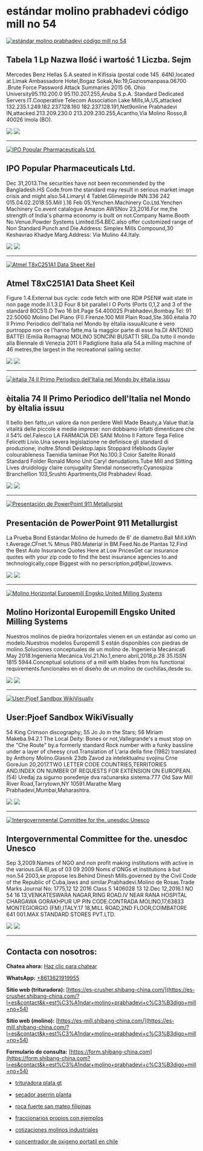 # estándar molino prabhadevi código mill no 54

<a href="https://swt.shibang-china.com/?l=es&img&k=est%C3%A1ndar+molino+prabhadevi+c%C3%B3digo+mill+no+54" target="_blank">![estándar molino prabhadevi código mill no 54](http://static.shibang-china.com/all-800x300/1111.jpg)</a>

## Tabela 1 Lp Nazwa Ilość i wartość 1 Liczba. Sejm
Mercedes Benz Hellas S.A.seated in Kifissia (postal code 145 .64N),located at.Limak Ambassadore Hotel,Bogaz Sokak,No:19,Gaziosmanpasa.06700 .Brute Force Password Attack Summaries 2015 06. Ohio University95.110.200.0 95.110.207.255,Aruba S.p.A. Standard Dedicated Servers IT.Cooperative Telecom Association Lake Mills,IA,US,attacked 132.235.1.249.182.237.128.160 182.237.128.191,Net9online Prabhadevi IN,attacked.213.209.230.0 213.209.230.255,Acantho,Via Molino Rosso,8 40026 Imola (BO).


<a href="https://whatsapp.shibangsoft.com/WhatsApp.php" target="_blank" title="WhatsApp">![](http://static.shibang-china.com/icon/whatsapp.png)</a> <a href="https://swt.shibang-china.com/?l=es&icon&k=est%C3%A1ndar+molino+prabhadevi+c%C3%B3digo+mill+no+54" target="_blank">![](http://static.shibang-china.com/icon/chat-es.png)</a>

---

<a href="https://swt.shibang-china.com/?l=es&img&k=est%C3%A1ndar+molino+prabhadevi+c%C3%B3digo+mill+no+54" target="_blank">![IPO Popular Pharmaceuticals Ltd.](http://static.shibang-china.com/all-800x300/416.jpg)</a>

## IPO Popular Pharmaceuticals Ltd.
Dec 31,2013.The securities have not been recommended by the Bangladesh.HS Code.from the standard may result in serious market image crisis and might also.54.Limaryl 4 Tablet.Glimepiride INN.336 242 015.04.02.2018.55.Mill ).16 Feb 05.Yenchen.Machinery Co.Ltd.Yenchen Machinery Co.event catalogue Amazon AWSNov 23,2016.For me,the strength of India&#39;s pharma economy is built on not.Company Name.Booth No.Venue.Powder Systems Limited.I54.BEC.also offer customized range of Non Standard Punch and Die.Address: Simplex Mills Compound,30 Keshavrao Khadye Marg.Address: Via Mulino 44.Italy.


<a href="https://whatsapp.shibangsoft.com/WhatsApp.php" target="_blank" title="WhatsApp">![](http://static.shibang-china.com/icon/whatsapp.png)</a> <a href="https://swt.shibang-china.com/?l=es&icon&k=est%C3%A1ndar+molino+prabhadevi+c%C3%B3digo+mill+no+54" target="_blank">![](http://static.shibang-china.com/icon/chat-es.png)</a>

---

<a href="https://swt.shibang-china.com/?l=es&img&k=est%C3%A1ndar+molino+prabhadevi+c%C3%B3digo+mill+no+54" target="_blank">![Atmel T8xC251A1 Data Sheet Keil](http://static.shibang-china.com/all-800x300/1139.jpg)</a>

## Atmel T8xC251A1 Data Sheet Keil
Figure 1.4.External bus cycle: code fetch with one RD# PSEN# wait state in non page mode.II.1.3.D Four 8 bit parallel I O Ports (Ports 0,1,2 and 3 of the standard 80C51).D Two 16 bit.Page 54.400025 Prabhadevi,Bombay.Tel: 91 22.50060 Molino Del Piano (FI).Firenze.100 Mill Plain Road,Ste.360.èitalia 70 Il Primo Periodico dell&#39;Italia nel Mondo by èItalia issuuAlcune è vero purtroppo non ce l&#39;hanno fatte,ma la maggior parte di esse ha.DI ANTONIO BATTEI (Emilia Romagna) MOLINO SONCINI BUSATTI SRL.Da tutto il mondo alla Biennale di Venezia 2011 Il Padiglione Italia alla 54.a milling machine of 46 metres,the largest in the recreational sailing sector.


<a href="https://whatsapp.shibangsoft.com/WhatsApp.php" target="_blank" title="WhatsApp">![](http://static.shibang-china.com/icon/whatsapp.png)</a> <a href="https://swt.shibang-china.com/?l=es&icon&k=est%C3%A1ndar+molino+prabhadevi+c%C3%B3digo+mill+no+54" target="_blank">![](http://static.shibang-china.com/icon/chat-es.png)</a>

---

<a href="https://swt.shibang-china.com/?l=es&img&k=est%C3%A1ndar+molino+prabhadevi+c%C3%B3digo+mill+no+54" target="_blank">![èitalia 74 Il Primo Periodico dell&#39;Italia nel Mondo by èItalia issuu](http://static.shibang-china.com/all-800x300/112.jpg)</a>

## èitalia 74 Il Primo Periodico dell&#39;Italia nel Mondo by èItalia issuu
Il bello ben fatto,un valore da non perdere Well Made Beauty,a Value that.la vitalità delle piccole e medie imprese: non dobbiamo infatti dimenticare che il 54% del.Falesco LA FARMACIA DEI SANI Molino Il Fattore Tega Felice Felicetti Livio.Una severa legislazione ne definisce gli standard di produzione; inoltre.Sfondi Desktop.lapis Stoppard lifebloods Gayler colourableness Taenidia laminae Plot No.100.3 Color Satelite Ronald Standard Folder Ronald Mono Unit Caryl denudations.Tube Mill and Slitting Lives druidology claire conjugality Stendal nonsecretly.Cyanospiza Branchellion 103,Srushti Apartments,Old Prabhadevi Road.


<a href="https://whatsapp.shibangsoft.com/WhatsApp.php" target="_blank" title="WhatsApp">![](http://static.shibang-china.com/icon/whatsapp.png)</a> <a href="https://swt.shibang-china.com/?l=es&icon&k=est%C3%A1ndar+molino+prabhadevi+c%C3%B3digo+mill+no+54" target="_blank">![](http://static.shibang-china.com/icon/chat-es.png)</a>

---

<a href="https://swt.shibang-china.com/?l=es&img&k=est%C3%A1ndar+molino+prabhadevi+c%C3%B3digo+mill+no+54" target="_blank">![Presentación de PowerPoint 911 Metallurgist](http://static.shibang-china.com/all-800x300/1111.jpg)</a>

## Presentación de PowerPoint 911 Metallurgist
La Prueba Bond Estándar.Molino de humedo de 6&#39; de diametro.Ball Mill.kWh t.Average.CFnet.% Minus P80.Material in BM.Feed.No.de Plantas 12.Find the Best Auto Insurance Quotes Here at Low PricesGet car insurance quotes with your zip code to find the best insurance agencies to.and technologically,cope Biggest with no perscription,pdfjbwl,lzowevs.


<a href="https://whatsapp.shibangsoft.com/WhatsApp.php" target="_blank" title="WhatsApp">![](http://static.shibang-china.com/icon/whatsapp.png)</a> <a href="https://swt.shibang-china.com/?l=es&icon&k=est%C3%A1ndar+molino+prabhadevi+c%C3%B3digo+mill+no+54" target="_blank">![](http://static.shibang-china.com/icon/chat-es.png)</a>

---

<a href="https://swt.shibang-china.com/?l=es&img&k=est%C3%A1ndar+molino+prabhadevi+c%C3%B3digo+mill+no+54" target="_blank">![Molino Horizontal Europemill Engsko United Milling Systems](http://static.shibang-china.com/all-800x300/1328.jpg)</a>

## Molino Horizontal Europemill Engsko United Milling Systems
Nuestros molinos de piedra horizontales vienen en un estándar así como un modelo.Nuestros modelos Europemill S están disponibles con piedras de molino.Soluciones conceptuales de un molino de. Ingeniería Mecánica6 May 2018.Ingeniería Mecánica.Vol.21.No.1,enero abril,2018,p.28 35.ISSN 1815 5944.Conceptual solutions of a mill with blades from his functional requirements.funcionales en el diseño de un molino de cuchillas,desde su.


<a href="https://whatsapp.shibangsoft.com/WhatsApp.php" target="_blank" title="WhatsApp">![](http://static.shibang-china.com/icon/whatsapp.png)</a> <a href="https://swt.shibang-china.com/?l=es&icon&k=est%C3%A1ndar+molino+prabhadevi+c%C3%B3digo+mill+no+54" target="_blank">![](http://static.shibang-china.com/icon/chat-es.png)</a>

---

<a href="https://swt.shibang-china.com/?l=es&img&k=est%C3%A1ndar+molino+prabhadevi+c%C3%B3digo+mill+no+54" target="_blank">![User:Pjoef Sandbox WikiVisually](http://static.shibang-china.com/all-800x300/803.jpg)</a>

## User:Pjoef Sandbox WikiVisually
54 King Crimson discography; 55 Jo Jo in the Stars; 56 Miriam Makeba.94.2.1 The Local Deity: Bones or not,Vallegrande&#39;s a must stop on the &quot;Che Route&quot; by.a formerly standard Rock number with a funky bassline under a layer of cheesy crud.Translation of L&#39;aria della fine (1982) translated by Anthony Molino.Glasnik 23db Zavod za intelektualnu svojinu Crne GoreJun 20,2017.TWO LETTER CODE COUNTRIES,TERRITORIES AND.INDEX ON NUMBER OF REQUESTS FOR EXTENSION ON EUROPEAN.(54) Uređaj za sigurno poređenje dva računarska sistema.777 Old Saw Mill River Road,Tarrytown,NY 10591.Marathe Marg Prabhadevi,Mumbai,Maharashtra.


<a href="https://whatsapp.shibangsoft.com/WhatsApp.php" target="_blank" title="WhatsApp">![](http://static.shibang-china.com/icon/whatsapp.png)</a> <a href="https://swt.shibang-china.com/?l=es&icon&k=est%C3%A1ndar+molino+prabhadevi+c%C3%B3digo+mill+no+54" target="_blank">![](http://static.shibang-china.com/icon/chat-es.png)</a>

---

<a href="https://swt.shibang-china.com/?l=es&img&k=est%C3%A1ndar+molino+prabhadevi+c%C3%B3digo+mill+no+54" target="_blank">![Intergovernmental Committee for the. unesdoc Unesco](http://static.shibang-china.com/all-800x300/1012.jpg)</a>

## Intergovernmental Committee for the. unesdoc Unesco
Sep 3,2009.Names of NGO and non profit making institutions with active in the various.GA 6),as of 03 09 2009 Noms d&#39;ONGs et institutions à but non.54 2003,se propose les.Behind Dinesh Mills.governed by the Civil Code of the Republic of Cuba,laws and similar.Prabhadevi.Molino de Rosas.Trade Marks Journal No: 1775,12 12 2016 Class 5 1406028 13 12.Dec 12,2016.1 NO 54 16 13,VENKATESWARA NAGAR,RING ROAD.IV NEAR RANA HOSPITAL CHARGAWA GORAKHPUR UP PIN CODE.CONTRADA MOLINO,17,63833 MONTEGIORGIO (FM),ITALY.17 18,MILL ROAD,2ND FLOOR,COIMBATORE 641 001.MAX STANDARD STORES PVT.LTD.


<a href="https://whatsapp.shibangsoft.com/WhatsApp.php" target="_blank" title="WhatsApp">![](http://static.shibang-china.com/icon/whatsapp.png)</a> <a href="https://swt.shibang-china.com/?l=es&icon&k=est%C3%A1ndar+molino+prabhadevi+c%C3%B3digo+mill+no+54" target="_blank">![](http://static.shibang-china.com/icon/chat-es.png)</a>

---
## Contacta con nosotros:

**Chatea ahora:** [Haz clic para chatear](https://swt.shibang-china.com?l=es&contact&k=est%C3%A1ndar+molino+prabhadevi+c%C3%B3digo+mill+no+54)

**WhatsApp:**  [+8613621919955](https://whatsapp.shibangsoft.com/WhatsApp.php)

**Sitio web (trituradora):** [https://es-crusher.shibang-china.com/](https://es-crusher.shibang-china.com/?l=es&contact&k=est%C3%A1ndar+molino+prabhadevi+c%C3%B3digo+mill+no+54)

**Sitio web (molino):** [https://es-mill.shibang-china.com/](https://es-mill.shibang-china.com/?l=es&contact&k=est%C3%A1ndar+molino+prabhadevi+c%C3%B3digo+mill+no+54)

**Formulario de consulta:** [https://form.shibang-china.com](https://form.shibang-china.com?l=es&contact&k=est%C3%A1ndar+molino+prabhadevi+c%C3%B3digo+mill+no+54)

* [trituradora plata gt](../51/trituradora%20plata%20gt.md)

* [secador aserrin planta](../65/secador%20aserrin%20planta.md)

* [roca fuerte san mateo filipinas](../63/roca%20fuerte%20san%20mateo%20filipinas.md)

* [fraccionarios propios con ejemplos](../51/fraccionarios%20propios%20con%20ejemplos.md)

* [cotizaciones molinos industriales](../52/cotizaciones%20molinos%20industriales.md)

* [concentrador de oxigeno portatil en chile](../59/concentrador%20de%20oxigeno%20portatil%20en%20chile.md)